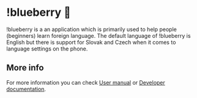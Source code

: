 # !blueberry 🔵
!blueberry is a an application which is primarily used to help people (beginners) learn foreign language. The default language of !blueberry is English but there is support for Slovak and Czech when it comes to language settings on the phone.

## More info
For more information you can check [User manual](user_documentation.md) or [Developer documentation](technical_documentation.md).
